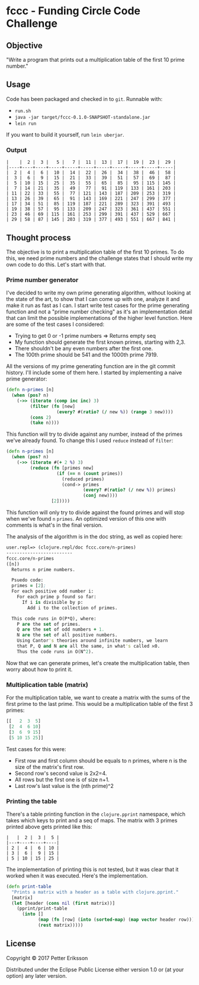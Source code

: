 # fccc - Funding Circle Code Challenge

## Objective
"Write a program that prints out a multiplication table of the first 10 prime number."

## Usage

Code has been packaged and checked in to `git`. Runnable with:
* `run.sh`
* `java -jar target/fccc-0.1.0-SNAPSHOT-standalone.jar`
* `lein run`

If you want to build it yourself, run `lein uberjar`.

### Output

```
|    |  2 |  3 |   5 |   7 |  11 |  13 |  17 |  19 |  23 |  29 |
|----+----+----+-----+-----+-----+-----+-----+-----+-----+-----|
|  2 |  4 |  6 |  10 |  14 |  22 |  26 |  34 |  38 |  46 |  58 |
|  3 |  6 |  9 |  15 |  21 |  33 |  39 |  51 |  57 |  69 |  87 |
|  5 | 10 | 15 |  25 |  35 |  55 |  65 |  85 |  95 | 115 | 145 |
|  7 | 14 | 21 |  35 |  49 |  77 |  91 | 119 | 133 | 161 | 203 |
| 11 | 22 | 33 |  55 |  77 | 121 | 143 | 187 | 209 | 253 | 319 |
| 13 | 26 | 39 |  65 |  91 | 143 | 169 | 221 | 247 | 299 | 377 |
| 17 | 34 | 51 |  85 | 119 | 187 | 221 | 289 | 323 | 391 | 493 |
| 19 | 38 | 57 |  95 | 133 | 209 | 247 | 323 | 361 | 437 | 551 |
| 23 | 46 | 69 | 115 | 161 | 253 | 299 | 391 | 437 | 529 | 667 |
| 29 | 58 | 87 | 145 | 203 | 319 | 377 | 493 | 551 | 667 | 841 |
```

## Thought process

The objective is to print a multiplication table of the first 10 primes. To do this, we need prime numbers and the challenge states that I should write my own code to do this. Let's start with that.

### Prime number generator
I've decided to write my own prime generating algorithm, without looking at the state of the art, to show that I can come up with one, analyze it and make it run as fast as I can. I start write test cases for the prime generating function and not a "prime number checking" as it's an implementation detail that can limit the possible implementations of the higher level function. Here are some of the test cases I considered:
* Trying to get 0 or -1 prime numbers => Returns empty seq
* My function should generate the first known primes, starting with 2,3.
* There shouldn't be any even numbers after the first one.
* The 100th prime should be 541 and the 1000th prime 7919.

All the versions of my prime generating function are in the git commit history. I'll include some of them here. I started by implementing a naive prime generator:
```clj
(defn n-primes [n]
  (when (pos? n)
    (->> (iterate (comp inc inc) 3)
         (filter (fn [new]
                   (every? #(ratio? (/ new %)) (range 3 new))))
         (cons 2)
         (take n))))
```
This function will try to divide against any number, instead of the primes we've already found. To change this I used `reduce` instead of `filter`:
```clj
(defn n-primes [n]
  (when (pos? n)
    (->> (iterate #(+ 2 %) 3)
         (reduce (fn [primes new]
                   (if (== n (count primes))
                     (reduced primes)
                     (cond-> primes
                             (every? #(ratio? (/ new %)) primes)
                             (conj new))))
                 [2]))))
```
This function will only try to divide against the found primes and will stop when we've found `n` `primes`. An optimized version of this one with comments is what's in the final version.

The analysis of the algorithm is in the doc string, as well as copied here:
```clj
user.repl=> (clojure.repl/doc fccc.core/n-primes)
-------------------------
fccc.core/n-primes
([n])
  Returns n prime numbers.

  Psuedo code:
  primes = [2];
  For each positive odd number i:
    For each prime p found so far:
      If i is divisible by p:
        Add i to the collection of primes.

  This code runs in O(P*Q), where:
    P are the set of primes.
    Q are the set of odd numbers + 1.
    N are the set of all positive numbers.
    Using Cantor's theories around infinite numbers, we learn
    that P, Q and N are all the same, in what's called ℵ0.
    Thus the code runs in O(N^2).
```


Now that we can generate primes, let's create the multiplication table, then worry about how to print it.

### Multiplication table (matrix)

For the multiplication table, we want to create a matrix with the sums of the first prime to the last prime. This would be a multiplication table of the first 3 primes:
```clj
[[   2  3  5]
 [2  4  6 10]
 [3  6  9 15]
 [5 10 15 25]]
```
Test cases for this were:
* First row and first column should be equals to n primes, where n is the size of the matrix's first row.
* Second row's second value is 2x2=4.
* All rows but the first one is of size n+1.
* Last row's last value is the (nth prime)^2

### Printing the table

There's a table printing function in the `clojure.pprint` namespace, which takes which keys to print and a seq of maps. The matrix with 3 primes printed above gets printed like this:
```
|   |  2 |  3 |  5 |
|---+----+----+----|
| 2 |  4 |  6 | 10 |
| 3 |  6 |  9 | 15 |
| 5 | 10 | 15 | 25 |
```

The implementation of printing this is not tested, but it was clear that it worked when it was executed. Here's the implementation.
```clj
(defn print-table
  "Prints a matrix with a header as a table with clojure.pprint."
  [matrix]
  (let [header (cons nil (first matrix))]
    (pprint/print-table
      (into []
            (map (fn [row] (into (sorted-map) (map vector header row))))
            (rest matrix)))))
```

## License

Copyright © 2017 Petter Eriksson

Distributed under the Eclipse Public License either version 1.0 or (at
your option) any later version.

